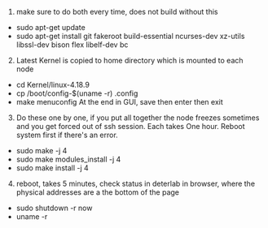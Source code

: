 
1.  make sure to do both every time, does not build without this
- sudo apt-get update
- sudo apt-get install git fakeroot build-essential ncurses-dev xz-utils libssl-dev bison flex libelf-dev bc

2. Latest Kernel is copied to home directory which is mounted to each node
- cd Kernel/linux-4.18.9
- cp /boot/config-$(uname -r) .config
- make menuconfig
At the end in GUI, save then enter then exit

3. Do these one by one, if you put all together the node freezes sometimes
and you get forced out of ssh session. Each takes One hour.
Reboot system first if there's an error.
- sudo make -j 4
- sudo make modules_install -j 4  
- sudo make install -j 4

4. reboot, takes 5 minutes, check status in deterlab in browser, where the
physical addresses are a the bottom of the page
- sudo shutdown -r now
- uname -r
